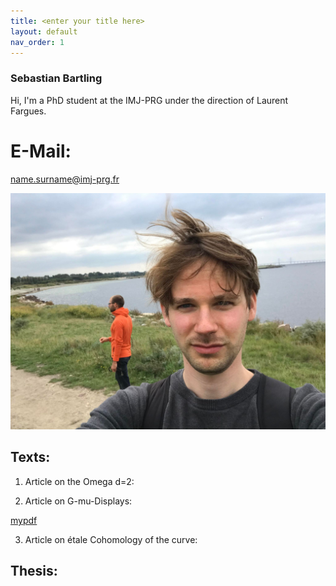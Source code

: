 ```yaml
---
title: <enter your title here>
layout: default
nav_order: 1
---
```

  
### Sebastian Bartling
  
Hi, I'm a PhD student at the IMJ-PRG under the direction of Laurent Fargues.
  
# E-Mail:
  
name.surname@imj-prg.fr
  
![Me!](/images/257360896_606419187176947_5374486984023981324_n.jpg "Me")

  
  
## Texts:
1. Article on the Omega d=2:
  

  
2. Article on G-mu-Displays:
  
<a href="https://sebastianbartling.github.io/pdf/Kapitel_zu_G-mu-Displays.pdf">mypdf</a>
  
3. Article on étale Cohomology of the curve:
  

  

## Thesis:

